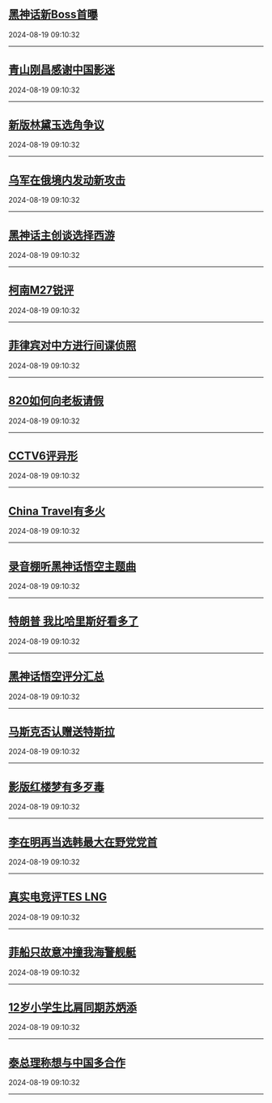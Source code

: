 ## [黑神话新Boss首曝](https://search.bilibili.com/all?vt=36849326&keyword=%E9%BB%91%E7%A5%9E%E8%AF%9D%E6%96%B0Boss%E9%A6%96%E6%9B%9D&order=click)

2024-08-19 09:10:32

---
## [青山刚昌感谢中国影迷](https://search.bilibili.com/all?vt=36849326&keyword=%E9%9D%92%E5%B1%B1%E5%88%9A%E6%98%8C%E6%84%9F%E8%B0%A2%E4%B8%AD%E5%9B%BD%E5%BD%B1%E8%BF%B7&order=click)

2024-08-19 09:10:32

---
## [新版林黛玉选角争议](https://search.bilibili.com/all?vt=36849326&keyword=%E6%96%B0%E7%89%88%E6%9E%97%E9%BB%9B%E7%8E%89%E9%80%89%E8%A7%92%E4%BA%89%E8%AE%AE&order=click)

2024-08-19 09:10:32

---
## [乌军在俄境内发动新攻击](https://search.bilibili.com/all?vt=36849326&keyword=%E4%B9%8C%E5%86%9B%E5%9C%A8%E4%BF%84%E5%A2%83%E5%86%85%E5%8F%91%E5%8A%A8%E6%96%B0%E6%94%BB%E5%87%BB&order=click)

2024-08-19 09:10:32

---
## [黑神话主创谈选择西游](https://search.bilibili.com/all?vt=36849326&keyword=%E9%BB%91%E7%A5%9E%E8%AF%9D%E4%B8%BB%E5%88%9B%E8%B0%88%E9%80%89%E6%8B%A9%E8%A5%BF%E6%B8%B8&order=click)

2024-08-19 09:10:32

---
## [柯南M27锐评](https://search.bilibili.com/all?vt=36849326&keyword=%E6%9F%AF%E5%8D%97M27%E9%94%90%E8%AF%84&order=click)

2024-08-19 09:10:32

---
## [菲律宾对中方进行间谍侦照](https://search.bilibili.com/all?vt=36849326&keyword=%E8%8F%B2%E5%BE%8B%E5%AE%BE%E5%AF%B9%E4%B8%AD%E6%96%B9%E8%BF%9B%E8%A1%8C%E9%97%B4%E8%B0%8D%E4%BE%A6%E7%85%A7&order=click)

2024-08-19 09:10:32

---
## [820如何向老板请假](https://search.bilibili.com/all?vt=36849326&keyword=820%E5%A6%82%E4%BD%95%E5%90%91%E8%80%81%E6%9D%BF%E8%AF%B7%E5%81%87&order=click)

2024-08-19 09:10:32

---
## [CCTV6评异形](https://search.bilibili.com/all?vt=36849326&keyword=CCTV6%E8%AF%84%E5%BC%82%E5%BD%A2&order=click)

2024-08-19 09:10:32

---
## [China Travel有多火](https://search.bilibili.com/all?vt=36849326&keyword=China+Travel%E6%9C%89%E5%A4%9A%E7%81%AB&order=click)

2024-08-19 09:10:32

---
## [录音棚听黑神话悟空主题曲](https://search.bilibili.com/all?vt=36849326&keyword=%E5%BD%95%E9%9F%B3%E6%A3%9A%E5%90%AC%E9%BB%91%E7%A5%9E%E8%AF%9D%E6%82%9F%E7%A9%BA%E4%B8%BB%E9%A2%98%E6%9B%B2&order=click)

2024-08-19 09:10:32

---
## [特朗普 我比哈里斯好看多了](https://search.bilibili.com/all?vt=36849326&keyword=%E7%89%B9%E6%9C%97%E6%99%AE+%E6%88%91%E6%AF%94%E5%93%88%E9%87%8C%E6%96%AF%E5%A5%BD%E7%9C%8B%E5%A4%9A%E4%BA%86&order=click)

2024-08-19 09:10:32

---
## [黑神话悟空评分汇总](https://search.bilibili.com/all?vt=36849326&keyword=%E9%BB%91%E7%A5%9E%E8%AF%9D%E6%82%9F%E7%A9%BA%E8%AF%84%E5%88%86%E6%B1%87%E6%80%BB&order=click)

2024-08-19 09:10:32

---
## [马斯克否认赠送特斯拉](https://search.bilibili.com/all?vt=36849326&keyword=%E9%A9%AC%E6%96%AF%E5%85%8B%E5%90%A6%E8%AE%A4%E8%B5%A0%E9%80%81%E7%89%B9%E6%96%AF%E6%8B%89&order=click)

2024-08-19 09:10:32

---
## [影版红楼梦有多歹毒](https://search.bilibili.com/all?vt=36849326&keyword=%E5%BD%B1%E7%89%88%E7%BA%A2%E6%A5%BC%E6%A2%A6%E6%9C%89%E5%A4%9A%E6%AD%B9%E6%AF%92&order=click)

2024-08-19 09:10:32

---
## [李在明再当选韩最大在野党党首](https://search.bilibili.com/all?vt=36849326&keyword=%E6%9D%8E%E5%9C%A8%E6%98%8E%E5%86%8D%E5%BD%93%E9%80%89%E9%9F%A9%E6%9C%80%E5%A4%A7%E5%9C%A8%E9%87%8E%E5%85%9A%E5%85%9A%E9%A6%96&order=click)

2024-08-19 09:10:32

---
## [真实电竞评TES LNG](https://search.bilibili.com/all?vt=36849326&keyword=%E7%9C%9F%E5%AE%9E%E7%94%B5%E7%AB%9E%E8%AF%84TES+LNG&order=click)

2024-08-19 09:10:32

---
## [菲船只故意冲撞我海警舰艇](https://search.bilibili.com/all?vt=36849326&keyword=%E8%8F%B2%E8%88%B9%E5%8F%AA%E6%95%85%E6%84%8F%E5%86%B2%E6%92%9E%E6%88%91%E6%B5%B7%E8%AD%A6%E8%88%B0%E8%89%87&order=click)

2024-08-19 09:10:32

---
## [12岁小学生比肩同期苏炳添](https://search.bilibili.com/all?vt=36849326&keyword=12%E5%B2%81%E5%B0%8F%E5%AD%A6%E7%94%9F%E6%AF%94%E8%82%A9%E5%90%8C%E6%9C%9F%E8%8B%8F%E7%82%B3%E6%B7%BB&order=click)

2024-08-19 09:10:32

---
## [泰总理称想与中国多合作](https://search.bilibili.com/all?vt=36849326&keyword=%E6%B3%B0%E6%80%BB%E7%90%86%E7%A7%B0%E6%83%B3%E4%B8%8E%E4%B8%AD%E5%9B%BD%E5%A4%9A%E5%90%88%E4%BD%9C&order=click)

2024-08-19 09:10:32

---
